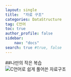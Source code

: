 ```yaml
---
layout: single
title:  "자료 구조"
categories: DataStructure
tag: C언어
toc: true
author_profile: false
sidebar:
    nav: "docs"
search: true #true, false
---
```


##나만의 작은 복습  
![C언어로 쉽게 풀어쓴 자료구조]({{site.url}}/images/DataStructure.jpg)
